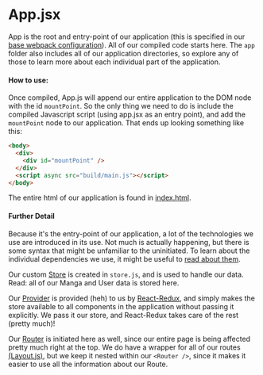 App.jsx
=========
App is the root and entry-point of our application (this is specified in our [base webpack configuration](../webpack/webpack.base.js)). All of our compiled code starts here. The `app` folder also includes all of our application directories, so explore any of those to learn more about each individual part of the application.

#### How to use:

Once compiled, App.js will append our entire application to the DOM node with the id `mountPoint`.  So the only thing we need to do is include the compiled Javascript script (using app.jsx as an entry point), and add the `mountPoint` node to our application.  That ends up looking something like this:

```html
<body>
  <div>
    <div id="mountPoint" />
  </div>
  <script async src="build/main.js"></script>
</body>
```

The entire html of our application is found in [index.html](../public/index.html).


#### Further Detail

Because it's the entry-point of our application, a lot of the technologies we use are introduced in its use. Not much is actually happening, but there is some syntax that might be unfamiliar to the uninitiated. To learn about the individual dependencies we use, it might be useful to [read about them](https://github.com/Blanket-Warriors/BentoTime#dependencies).

Our custom [Store](http://redux.js.org/docs/basics/Store.html) is created in `store.js`, and is used to handle our data.  Read: all of our Manga and User data is stored here.

Our [Provider](http://redux.js.org/docs/basics/UsageWithReact.html) is provided (heh) to us by [React-Redux](https://github.com/Blanket-Warriors/BentoTime#react-redux), and simply makes the store available to all components in the application without passing it explicitly. We pass it our store, and React-Redux takes care of the rest (pretty much)!

Our [Router](https://github.com/reactjs/react-router) is initiated here as well, since our entire page is being affected pretty much right at the top.  We do have a wrapper for all of our routes [(Layout.js)](./containers/Layout), but we keep it nested within our `<Router />`, since it makes it easier to use all the information about our Route.
